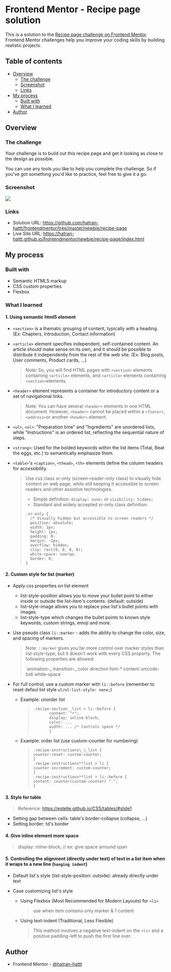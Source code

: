 # Frontend Mentor - Recipe page solution

This is a solution to the [Recipe page challenge on Frontend Mentor](https://www.frontendmentor.io/challenges/recipe-page-KiTsR8QQKm). Frontend Mentor challenges help you improve your coding skills by building realistic projects.

## Table of contents

- [Overview](#overview)
  - [The challenge](#the-challenge)
  - [Screenshot](#screenshot)
  - [Links](#links)
- [My process](#my-process)
  - [Built with](#built-with)
  - [What I learned](#what-i-learned)
- [Author](#author)

## Overview

### The challenge

Your challenge is to build out this recipe page and get it looking as close to the design as possible.

You can use any tools you like to help you complete the challenge. So if you've got something you'd like to practice, feel free to give it a go.

### Screenshot

![](./screenshot.png)

### Links

- Solution URL: https://github.com/hatran-hattt/frontendmentor/tree/master/newbie/recipe-page
- Live Site URL: https://hatran-hattt.github.io/frontendmentor/newbie/recipe-page/index.html

## My process

### Built with

- Semantic HTML5 markup
- CSS custom properties
- Flexbox

### What I learned

#### 1. Using semantic html5 element

- `<section>` is a thematic grouping of content, typically with a heading. (Ex: Chapters, Introduction, Contact information)
- `<article>` element specifies independent, self-contained content. An article should make sense on its own, and it should be possible to distribute it independently from the rest of the web site. (Ex: Blog posts, User comments, Product cards, ...)

  > Note: So, you will find HTML pages with `<section>` elements containing `<article>` elements, and `<article>` elements containing `<section>`elements.

- `<header>` element represents a container for introductory content or a set of navigational links.

  > Note: You can have several `<header>` elements in one HTML document. However, `<header>` cannot be placed within a `<footer>`, `<address>`or another `<header>` element.

- `<ul>`, `<ol>`: "Preparation time" and "Ingredients" are unordered lists, while "Instructions" is an ordered list, reflecting the sequential nature of steps.

- `<strong>`: Used for the bolded keywords within the list items (Total, Beat the eggs, etc.) to semantically emphasize them.

- `<table>`'s `<caption>`, `<thead>`, `<th>` elements define the column headers for accessibility.
  > Use css class sr-only (screen-reader-only class) to visually hide content on web page, while still keeping it accessible to screen readers and other assistive technologies.
  >
  > - Simple definition: `display: none;` or `visibility: hidden;`
  > - Standard and widely accepted sr-only class definition:
  >
  > ```
  > .sr-only {
  >   /* Visually hidden but accessible to screen readers */
  >   position: absolute;
  >   width: 1px;
  >   height: 1px;
  >   padding: 0;
  >   margin: -1px;
  >   overflow: hidden;
  >   clip: rect(0, 0, 0, 0);
  >   white-space: nowrap;
  >   border: 0;
  > }
  > ```

#### 2. Custom style for list (marker)

- Apply css properties on list element

  - list-style-position allows you to move your bullet point to either inside or outside the list-item's contents. (default: outside)
  - list-style-image allows you to replace your list's bullet points with images.
  - list-style-type which changes the bullet points to known style keywords, custom strings, emoji and more.

- Use pseudo class `li::marker` - adds the ability to change the color, size, and spacing of markers.

  > Note: `::marker` gives you far more control over marker styles than list-style-type, but it doesn't work with every CSS property. The following properties are allowed:
  >
  > `animation-\_
  > transition-\_
  > color
  > direction
  > font-\*
  > content
  > unicode-bidi
  > white-space

- For full control, use a custom marker with `li::before` (remember to reset defaul list style `ul/ol:list-style: none;`)

  - Example: unorder list

    > ```
    > .recipe-section__list > li::before {
    >        content: "•";
    >        display: inline-block;
    >        color: ...
    >        width: ... /* Controls space */
    >        }
    > ```

  - Example: order list (use custom-counter for numbering)
    > ```
    > .recipe-instructions\_\_list {
    > counter-reset: custom-counter;
    > }
    > .recipe-instructions**list > li {
    > counter-increment: custom-counter;
    > }
    > .recipe-instructions**list > li::before {
    > content: counter(custom-counter) ".";
    > }
    > ```

#### 3. Style for table

> Reference: https://estelle.github.io/CSS/tables/#slide1

- Setting gap between cells: table's border-collapse (collapse, ...)
- Setting border: td's border

#### 4. Give inline element more space

> display: inline-block; // ex: give space arround span

#### 5. Controlling the alignment (directly under text) of text in a list item when it wraps to a new line (`hanging indent`)

- Default list's style (list-style-position: outside): already directly under text
- Case customizing list's style

  - Using Flexbox (Most Recommended for Modern Layouts) for `<li>`
    > use when item contains only marker & 1 content
  - Using text-indent (Traditional, Less Flexible)
    > This method involves a negative text-indent on the `<li>` and a positive padding-left to push the first line over.

## Author

- Frontend Mentor - [@hatran-hattt](https://www.frontendmentor.io/profile/hatran-hattt)
